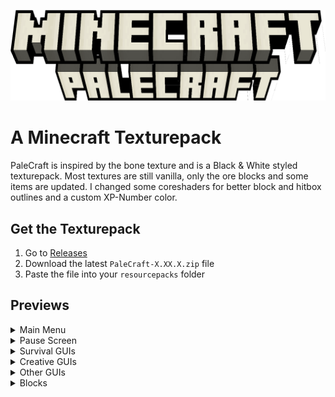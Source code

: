 ![Banner](banner.png)
# A Minecraft Texturepack
PaleCraft is inspired by the bone texture and is a Black & White styled texturepack. Most textures are still vanilla, only the ore blocks and some items are updated. I changed some coreshaders for better block and hitbox outlines and a custom XP-Number color.

## Get the Texturepack
1. Go to [Releases](https://github.com/Justifull/PaleCraft/releases/latest)
2. Download the latest `PaleCraft-X.XX.X.zip` file
3. Paste the file into your `resourcepacks` folder

## Previews
<details>
   <summary>Main Menu</summary>

   ![Main Menu](preview/main_menu.png)
</details>
<details>
   <summary>Pause Screen</summary>

   ![Pause Screen](preview/pause_screen.png)
</details>
<details>
   <summary>Survival GUIs</summary>

   ![Hotbar](preview/hotbar.png)
   ![Inventory](preview/survival_inventory.png)
   ![Recipe Book](preview/recipe_book.png)
</details>
<details>
   <summary>Creative GUIs</summary>

   ![Creative Inventory](preview/creative_inventory.png)
   ![Creative Tab](preview/creative_tab.png)
</details>
<details>
   <summary>Other GUIs</summary>

   ![Crafting Table](preview/crafting_table.png)
   ![Furnace](preview/furnace.png)
   ![Enchanting Table](preview/enchanting_table.png)
   ![Beacon](preview/beacon.png)
   ![Loom](preview/loom.png)
</details>
<details>
   <summary>Blocks</summary>

   ![Blocks](preview/blocks.png)
</details>